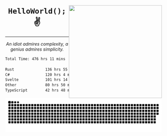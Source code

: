 <div text-align="center">
    <img src="https://i.imgur.com/h1q15Kt.gife" align="right" width="299" height="299">
    <h1 align="center"><code>HelloWorld();</code> ✌️</h1>
    <hr>
    <p align="center"><i>An idiot admires complexity, a genius admires simplicity.</i></p>
</div>

<!--START_SECTION:waka-->

```txt
Total Time: 476 hrs 11 mins

Rust              136 hrs 55 mins ██████░░░░░░░░░░░░░░░░░░░   24.58 %
C#                120 hrs 4 mins  █████▒░░░░░░░░░░░░░░░░░░░   21.56 %
Svelte            101 hrs 14 mins ████▓░░░░░░░░░░░░░░░░░░░░   18.18 %
Other             80 hrs 50 mins  ███▓░░░░░░░░░░░░░░░░░░░░░   14.51 %
TypeScript        42 hrs 48 mins  ██░░░░░░░░░░░░░░░░░░░░░░░   07.68 %
```

<!--END_SECTION:waka-->

<picture>
  <source media="(prefers-color-scheme: dark)" srcset="https://raw.githubusercontent.com/Somfic/Somfic/main/github-contribution-grid-snake-dark.svg">
  <source media="(prefers-color-scheme: light)" srcset="https://raw.githubusercontent.com/Somfic/Somfic/main/github-contribution-grid-snake.svg">
  <img alt="github contribution grid snake animation" src="https://raw.githubusercontent.com/Somfic/Somfic/main/github-contribution-grid-snake.svg">
</picture>
